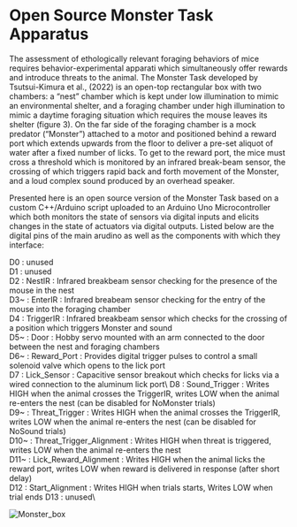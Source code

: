# Open Source Monster Task Apparatus

The assessment of ethologically relevant foraging behaviors of mice requires behavior-experimental apparati which simultaneously offer rewards and introduce threats to the animal.  The Monster Task developed by Tsutsui-Kimura et al., (2022) is an open-top rectangular box with two chambers: a “nest” chamber which is kept under low illumination to mimic an environmental shelter, and a foraging chamber under high illumination to mimic a daytime foraging situation which requires the mouse leaves its shelter (figure 3). On the far side of the foraging chamber is a mock predator (“Monster”) attached to a motor and positioned behind a reward port which extends upwards from the floor to deliver a pre-set aliquot of water after a fixed number of licks. To get to the reward port, the mice must cross a threshold which is monitored by an infrared break-beam sensor, the crossing of which triggers rapid back and forth movement of the Monster, and a loud complex sound produced by an overhead speaker.    

Presented here is an open source version of the Monster Task based on a custom C++/Arduino script uploaded to an Arduino Uno Microcontroller which both monitors the state of sensors via digital inputs and elicits changes in the state of actuators via digital outputs.  Listed below are the digital pins of the main arudino as well as the components with which they interface:

D0   : unused\
D1   : unused\
D2   : NestIR : Infrared breakbeam sensor checking for the presence of the mouse in the nest\
D3~  : EnterIR : Infrared breabeam sensor checking for the entry of the mouse into the foraging chamber\
D4   : TriggerIR : Infrared breakbeam sensor which checks for the crossing of a position which triggers Monster and sound\
D5~  : Door : Hobby servo mounted with an arm connected to the door between the nest and foraging chambers\
D6~  : Reward_Port : Provides digital trigger pulses to control a small solenoid valve which opens to the lick port\
D7   : Lick_Sensor : Capacitive sensor breakout which checks for licks via a wired connection to the aluminum lick port\ 
D8   : Sound_Trigger : Writes HIGH when the animal crosses the TriggerIR, writes LOW when the animal re-enters the nest (can be disabled for NoMonster trials)\
D9~  : Threat_Trigger : Writes HIGH when the animal crosses the TriggerIR, writes LOW when the animal re-enters the nest (can be disabled for NoSound trials)\
D10~ : Threat_Trigger_Alignment : Writes HIGH when threat is triggered, writes LOW when the animal re-enters the nest\
D11~ : Lick_Reward_Alignment : Writes HIGH when the animal licks the reward port, writes LOW when reward is delivered in response (after short delay)\
D12  : Start_Alignment : Writes HIGH when trials starts, Writes LOW when trial ends
D13  : unused\

![Monster_box](https://user-images.githubusercontent.com/105831652/233440444-31a570cd-8833-4d27-8929-179d749f7888.jpg)
